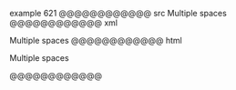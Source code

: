 example 621
@@@@@@@@@@@@ src
Multiple     spaces
@@@@@@@@@@@@ xml
<?xml version="1.0" encoding="UTF-8"?>
<!DOCTYPE document SYSTEM "CommonMark.dtd">
<document xmlns="http://commonmark.org/xml/1.0">
  <paragraph>
    <text>Multiple     spaces</text>
  </paragraph>
</document>
@@@@@@@@@@@@ html
<p>Multiple     spaces</p>
@@@@@@@@@@@@
